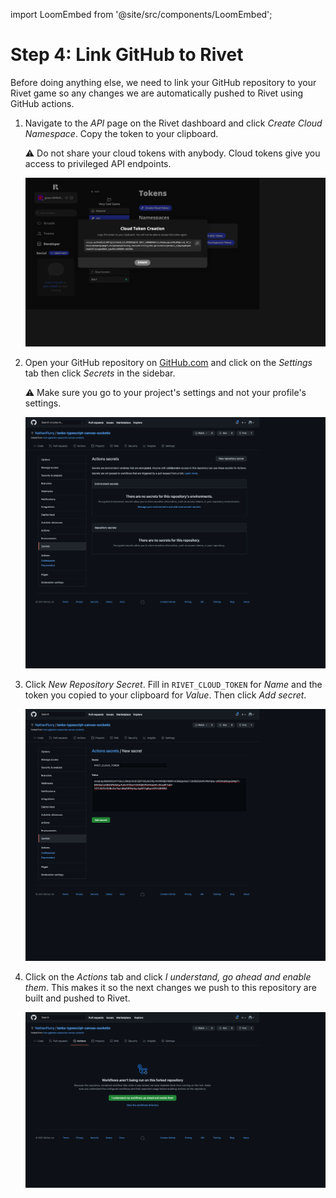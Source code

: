 import LoomEmbed from '@site/src/components/LoomEmbed';

# Step 4: Link GitHub to Rivet

<LoomEmbed src="https://www.loom.com/embed/72967de8a27344068c55a086a5ac8bcc"></LoomEmbed>

Before doing anything else, we need to link your GitHub repository to your Rivet game so any changes we are automatically pushed to Rivet using GitHub actions.

1. Navigate to the *API* page on the Rivet dashboard and click *Create Cloud Namespace*. Copy the token to your clipboard.
    
    <aside>
    ⚠️ Do not share your cloud tokens with anybody. Cloud tokens give you access to privileged API endpoints.
    
    </aside>
    
    ![Step%204%20Link%20GitHub%20to%20Rivet%20ff28c19d297a4445a97a8b342d3a532a/Untitled.png](Step%204%20Link%20GitHub%20to%20Rivet%20ff28c19d297a4445a97a8b342d3a532a/Untitled.png)
    
2. Open your GitHub repository on [GitHub.com](http://github.com) and click on the *Settings* tab then click *Secrets* in the sidebar.
    
    <aside>
    ⚠️ Make sure you go to your project's settings and not your profile's settings.
    
    </aside>
    
    ![Step%204%20Link%20GitHub%20to%20Rivet%20ff28c19d297a4445a97a8b342d3a532a/Untitled%201.png](Step%204%20Link%20GitHub%20to%20Rivet%20ff28c19d297a4445a97a8b342d3a532a/Untitled%201.png)
    
3. Click *New Repository Secret*. Fill in `RIVET_CLOUD_TOKEN` for *Name* and the token you copied to your clipboard for *Value*. Then click *Add secret*. 
    
    ![Step%204%20Link%20GitHub%20to%20Rivet%20ff28c19d297a4445a97a8b342d3a532a/Untitled%202.png](Step%204%20Link%20GitHub%20to%20Rivet%20ff28c19d297a4445a97a8b342d3a532a/Untitled%202.png)
    
4. Click on the *Actions* tab and click *I understand, go ahead and enable them*. This makes it so the next changes we push to this repository are built and pushed to Rivet.
    
    ![Step%204%20Link%20GitHub%20to%20Rivet%20ff28c19d297a4445a97a8b342d3a532a/Untitled%203.png](Step%204%20Link%20GitHub%20to%20Rivet%20ff28c19d297a4445a97a8b342d3a532a/Untitled%203.png)
